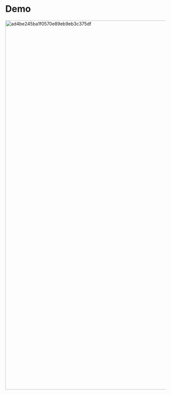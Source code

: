 # Demo
<img width="1153" alt="ad4be245ba1f0570e89eb9eb3c375df" src="https://github.com/JASONZ777/RAG-llm-langchain/assets/94668646/919d52b0-4441-428c-a846-6966319b0c77">
